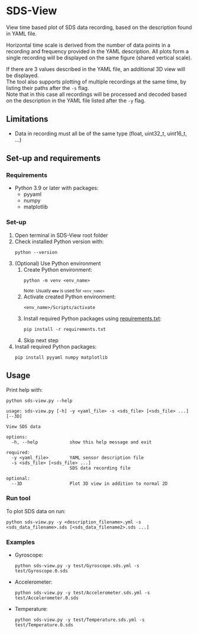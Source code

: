 # SDS-View
View time based plot of SDS data recording, based on the description found in YAML file. 

Horizontal time scale is derived from the number of data points in a recording and frequency 
provided in the YAML description. All plots form a single recording will be displayed on the 
same figure (shared vertical scale).

If there are 3 values described in the YAML file, an additional 3D view will be displayed.  
The tool also supports plotting of multiple recordings at the same time, by listing their paths 
after the `-s` flag.  
Note that in this case all recordings will be processed and decoded based on the description in 
the YAML file listed after the `-y` flag.

## Limitations
- Data in recording must all be of the same type (float, uint32_t, uint16_t, ...)

## Set-up and requirements
### Requirements
- Python 3.9 or later with packages:
  - pyyaml
  - numpy
  - matplotlib

### Set-up
1. Open terminal in SDS-View root folder
2. Check installed Python version with:
   ```
   python --version
   ```
3. (Optional) Use Python environment
   1. Create Python environment:
      ```
      python -m venv <env_name>
      ```
      <sup>Note: Usually **`env`** is used for `<env_name>`</sup>
   2. Activate created Python environment:
      ```
      <env_name>/Scripts/activate
      ```
   3. Install required Python packages using [requirements.txt](./requirements.txt):
      ```
      pip install -r requirements.txt
      ```
   4. Skip next step
4. Install required Python packages:
   ```
   pip install pyyaml numpy matplotlib
   ```

## Usage
Print help with:
```
python sds-view.py --help
```
```
usage: sds-view.py [-h] -y <yaml_file> -s <sds_file> [<sds_file> ...] [--3D]

View SDS data

options:
  -h, --help            show this help message and exit

required:
  -y <yaml_file>        YAML sensor description file
  -s <sds_file> [<sds_file> ...]
                        SDS data recording file

optional:
  --3D                  Plot 3D view in addition to normal 2D
```
### Run tool
To plot SDS data on run:
```
python sds-view.py -y <description_filename>.yml -s <sds_data_filename>.sds [<sds_data_filename2>.sds ...]
```

### Examples
- Gyroscope:
   ```
   python sds-view.py -y test/Gyroscope.sds.yml -s test/Gyroscope.0.sds
   ```
- Accelerometer:
   ```
   python sds-view.py -y test/Accelerometer.sds.yml -s test/Accelerometer.0.sds
   ```
- Temperature:
   ```
   python sds-view.py -y test/Temperature.sds.yml -s test/Temperature.0.sds
   ```

